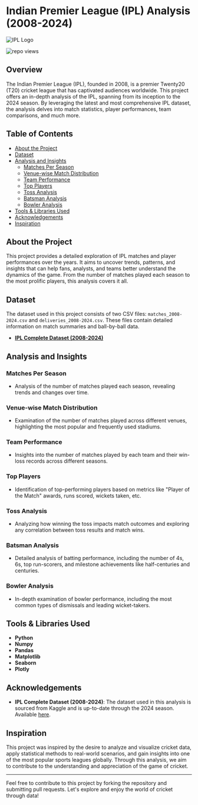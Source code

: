 # Indian Premier League (IPL) Analysis (2008-2024)

![IPL Logo](https://upload.wikimedia.org/wikipedia/en/thumb/1/19/TATA_IPL_2024_Logo.png/175px-TATA_IPL_2024_Logo.png)

<img title="repo views" src="https://repoviews.netlify.app/.netlify/functions/repoViews?file=app.py">

## Overview

The Indian Premier League (IPL), founded in 2008, is a premier Twenty20 (T20) cricket league that has captivated audiences worldwide. This project offers an in-depth analysis of the IPL, spanning from its inception to the 2024 season. By leveraging the latest and most comprehensive IPL dataset, the analysis delves into match statistics, player performances, team comparisons, and much more.

## Table of Contents

- [About the Project](#about-the-project)
- [Dataset](#dataset)
- [Analysis and Insights](#analysis-and-insights)
  - [Matches Per Season](#matches-per-season)
  - [Venue-wise Match Distribution](#venue-wise-match-distribution)
  - [Team Performance](#team-performance)
  - [Top Players](#top-players)
  - [Toss Analysis](#toss-analysis)
  - [Batsman Analysis](#batsman-analysis)
  - [Bowler Analysis](#bowler-analysis)
- [Tools & Libraries Used](#tools--libraries-used)
- [Acknowledgements](#acknowledgements)
- [Inspiration](#inspiration)

## About the Project

This project provides a detailed exploration of IPL matches and player performances over the years. It aims to uncover trends, patterns, and insights that can help fans, analysts, and teams better understand the dynamics of the game. From the number of matches played each season to the most prolific players, this analysis covers it all.

## Dataset

The dataset used in this project consists of two CSV files: `matches_2008-2024.csv` and `deliveries_2008-2024.csv`. These files contain detailed information on match summaries and ball-by-ball data.

- **[IPL Complete Dataset (2008-2024)](https://www.kaggle.com/datasets/patrickb1912/ipl-complete-dataset-20082020)**

## Analysis and Insights

### Matches Per Season

- Analysis of the number of matches played each season, revealing trends and changes over time.

### Venue-wise Match Distribution

- Examination of the number of matches played across different venues, highlighting the most popular and frequently used stadiums.

### Team Performance

- Insights into the number of matches played by each team and their win-loss records across different seasons.

### Top Players

- Identification of top-performing players based on metrics like "Player of the Match" awards, runs scored, wickets taken, etc.

### Toss Analysis

- Analyzing how winning the toss impacts match outcomes and exploring any correlation between toss results and match wins.

### Batsman Analysis

- Detailed analysis of batting performance, including the number of 4s, 6s, top run-scorers, and milestone achievements like half-centuries and centuries.

### Bowler Analysis

- In-depth examination of bowler performance, including the most common types of dismissals and leading wicket-takers.

## Tools & Libraries Used

- **Python**
- **Numpy**
- **Pandas**
- **Matplotlib**
- **Seaborn**
- **Plotly**

## Acknowledgements

- **IPL Complete Dataset (2008-2024)**: The dataset used in this analysis is sourced from Kaggle and is up-to-date through the 2024 season. Available [here](https://www.kaggle.com/datasets/patrickb1912/ipl-complete-dataset-20082020).

## Inspiration

This project was inspired by the desire to analyze and visualize cricket data, apply statistical methods to real-world scenarios, and gain insights into one of the most popular sports leagues globally. Through this analysis, we aim to contribute to the understanding and appreciation of the game of cricket.

---

Feel free to contribute to this project by forking the repository and submitting pull requests. Let's explore and enjoy the world of cricket through data!
